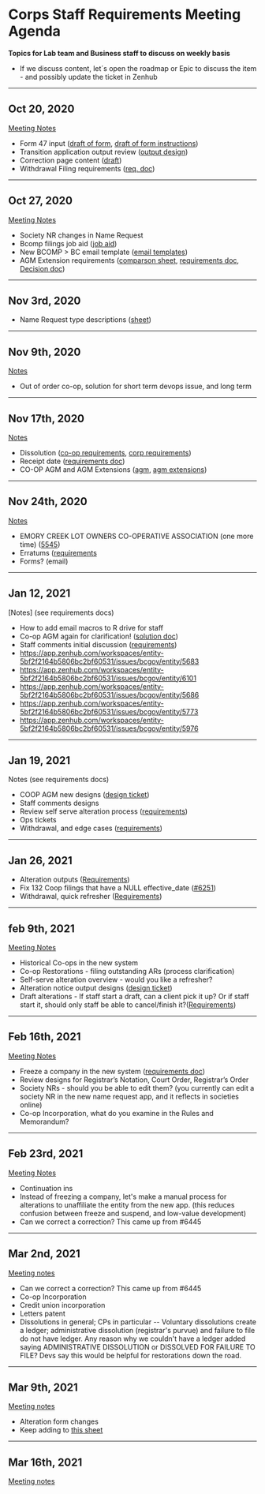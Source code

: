 # Corps Staff Requirements Meeting Agenda 
**Topics for Lab team and Business staff to discuss on weekly basis**
* If we discuss content, let´s open the roadmap or Epic to discuss the item - and possibly update the ticket in Zenhub
----
Oct 20, 2020 
----
[Meeting Notes](https://docs.google.com/document/d/1QxpNNr4J2OPyT5oIUkrI2yRrL60AhbiiMvcPgHFLrlY/edit?usp=sharing)

- Form 47 input ([draft of form](https://drive.google.com/file/d/1SI5FO8Hkoq9zDzaXyhACxfbCJNpCrcGA/view?usp=sharing), [draft of form instructions](https://docs.google.com/document/d/1B9G-KuOK3ZI7XoXuiDvIvvvMrsGHR17zJiABjThuxwM/edit?usp=sharing))
- Transition application output review ([output design](https://projects.invisionapp.com/share/86YVDMZJFNX#/screens?browse))
- Correction page content ([draft](https://docs.google.com/document/d/1Sq9eXD-d4Oc_QhYnuHaipFhHSEmTuD_8H_-WktDzj7M/edit?usp=sharing))
- Withdrawal Filing requirements ([req. doc](https://docs.google.com/document/d/1HhOVry-u5Y7Q3Bh5UJVe-t3X_5Dx33YCg5cXecT3C9c/edit?usp=sharing))


----
Oct 27, 2020
----
[Meeting Notes](https://docs.google.com/document/d/1QMJcjmHmCgC8vAuFyzq-LNJurTIyR_BDklr8W8TDqvo/edit?usp=sharing)

- Society NR changes in Name Request
- Bcomp filings job aid ([job aid](https://docs.google.com/spreadsheets/d/1zTzC3fSwit2DikDx6AFFJHxYK8mAtkGbRQdh0td1M0k/edit?usp=sharing))
- New BCOMP > BC email template ([email templates](https://docs.google.com/document/d/1WS-BtGhgppkUprzUWxVamQLtQfhFF9_XVhqNPjZGrkk/edit?usp=sharing))
- AGM Extension requirements ([comparson sheet](https://docs.google.com/spreadsheets/d/1Ct_stiwfcsvzD-h10WjQf0cmMVvc7Mo3kqNJexUKxZ8/edit?usp=sharing), [requirements doc](https://docs.google.com/document/d/1z6rIoahvR-sO_zUO6N7t4GRXUrF6L3_qTlK9zUs544M/edit?usp=sharing), [Decision doc](https://docs.google.com/document/d/14odOBr4XUp_kPeWu7jk--6JEfmmFFagxy5eseRjFPc0/edit?usp=sharing))

----
Nov 3rd, 2020
----
- Name Request type descriptions ([sheet](https://docs.google.com/spreadsheets/d/1rIv-AN59jfsHsBIvqKa9ZRFQ63O5aQaG-ol5HWLYxZ0/edit?usp=sharing))

----
Nov 9th, 2020
----
[Notes](https://docs.google.com/document/d/1tZ6XMz0uvshXRmaTkxMc5s-iqnBNcn9dpkEPHPHv75M/edit?usp=sharing)
 - Out of order co-op, solution for short term devops issue, and long term


----
Nov 17th, 2020 
----
[Notes](https://docs.google.com/document/d/1V1F4w7OISqhJil_ZAn8Wc0BdPf_YzGrVSOW80729QUI/edit?usp=sharing)
- Dissolution ([co-op requirements](https://docs.google.com/document/d/13Rvj2cR_C1lEGXzuv1DmIEzDQiWByl_168kOmltjwAM/edit?usp=sharing), [corp requirements](https://docs.google.com/document/d/1THbh9ejbg5kSqlu6OKdwtH2iEGuvt61BNhc1AbWYlGY/edit?usp=sharing))
- Receipt date ([requirements doc](https://docs.google.com/document/d/1z8Vc1yVVu-VxqeJXBW1F9D4s0ei0pHdAUYuNLwPvGIg/edit?usp=sharing))
- CO-OP AGM and AGM Extensions ([agm](https://docs.google.com/document/d/14odOBr4XUp_kPeWu7jk--6JEfmmFFagxy5eseRjFPc0/edit?usp=sharing), [agm extensions](https://docs.google.com/document/d/1z6rIoahvR-sO_zUO6N7t4GRXUrF6L3_qTlK9zUs544M/edit?usp=sharing))

----
Nov 24th, 2020
----
[Notes](https://docs.google.com/document/d/1JzK5Me8UzAY7QJHeRKnan7TVO8H-nmmKAhslNL8cHPM/edit?usp=sharing)
- EMORY CREEK LOT OWNERS CO-OPERATIVE ASSOCIATION (one more time) ([5545](https://app.zenhub.com/workspaces/entity-5bf2f2164b5806bc2bf60531/issues/bcgov/entity/5215))
- Erratums ([requirements](https://docs.google.com/document/d/1S0E325LRnmR13LAINzB8YWJZgaTWca2SOPqgOH_FI_c/edit?usp=sharing)
- Forms? (email)

----
Jan 12, 2021
----
[Notes] (see requirements docs)
- How to add email macros to R drive for staff
- Co-op AGM again for clarification! ([solution doc](https://docs.google.com/document/d/14odOBr4XUp_kPeWu7jk--6JEfmmFFagxy5eseRjFPc0/edit?usp=sharing))
- Staff comments initial discussion ([requirements](https://docs.google.com/document/d/1n7F_l053a6OSt3yhOWJ0sJ1KivlOW6YSDgbjg0kSFb4/edit?usp=sharing))
- https://app.zenhub.com/workspaces/entity-5bf2f2164b5806bc2bf60531/issues/bcgov/entity/5683
- https://app.zenhub.com/workspaces/entity-5bf2f2164b5806bc2bf60531/issues/bcgov/entity/6101
- https://app.zenhub.com/workspaces/entity-5bf2f2164b5806bc2bf60531/issues/bcgov/entity/5686
- https://app.zenhub.com/workspaces/entity-5bf2f2164b5806bc2bf60531/issues/bcgov/entity/5773
- https://app.zenhub.com/workspaces/entity-5bf2f2164b5806bc2bf60531/issues/bcgov/entity/5976

----
Jan 19, 2021
----
Notes (see requirements docs)
- COOP AGM new designs ([design ticket](https://app.zenhub.com/workspaces/entity-5bf2f2164b5806bc2bf60531/issues/bcgov/entity/5379))
- Staff comments designs
- Review self serve alteration process ([requirements](https://docs.google.com/document/d/1eE5RgrpJpydaNBOAOO6jlt3K6aamRcDTNHCxOVprwO8/edit?usp=sharing))
- Ops tickets
- Withdrawal, and edge cases ([requirements](https://docs.google.com/document/d/1HhOVry-u5Y7Q3Bh5UJVe-t3X_5Dx33YCg5cXecT3C9c/edit?usp=sharing))

----
Jan 26, 2021
----

- Alteration outputs ([Requirements](https://docs.google.com/document/d/1eE5RgrpJpydaNBOAOO6jlt3K6aamRcDTNHCxOVprwO8/edit?usp=sharing))
- Fix 132 Coop filings that have a NULL effective_date ([#6251](https://app.zenhub.com/workspaces/entity-5bf2f2164b5806bc2bf60531/issues/bcgov/entity/6251))
- Withdrawal, quick refresher ([Requirements](https://docs.google.com/document/d/1HhOVry-u5Y7Q3Bh5UJVe-t3X_5Dx33YCg5cXecT3C9c/edit?usp=sharing))

----
feb 9th, 2021
----
[Meeting Notes](https://docs.google.com/document/d/1NuvgutY5aQRnNSqTD3lOo_JW9DW8-QCgnn2KNb8_nLQ/edit?usp=sharing)
- Historical Co-ops in the new system
- Co-op Restorations - filing outstanding ARs (process clarification)
- Self-serve alteration overview - would you like a refresher?
- Alteration notice output designs ([design ticket](https://app.zenhub.com/workspaces/entity-5bf2f2164b5806bc2bf60531/issues/bcgov/entity/6402))
- Draft alterations - If staff start a draft, can a client pick it up? Or if staff start it, should only staff be able to cancel/finish it?([Requirements](https://docs.google.com/document/d/1eE5RgrpJpydaNBOAOO6jlt3K6aamRcDTNHCxOVprwO8/edit?usp=sharing))


----
Feb 16th, 2021
----
[Meeting Notes](https://docs.google.com/document/d/1TmC8zyT5sbJCCQHHMm-WsQ9VttRqvSJeTqse_ru4RCk/edit?usp=sharing)
- Freeze a company in the new system ([requirements doc](https://docs.google.com/document/d/1Hfw37sp_ZftMd_u1PpxAivTkK6yhXHRxC4sQl_eBrzg/edit?usp=sharing))
- Review designs for Registrar’s Notation, Court Order, Registrar’s Order
- Society NRs - should you be able to edit them? (you currently can edit a society NR in the new name request app, and it reflects in societies online)
- Co-op Incorporation, what do you examine in the Rules and Memorandum?

----
Feb 23rd, 2021
----
[Meeting Notes](https://citz.sp.gov.bc.ca/sites/SBC/REG/Projects/MVSM/_layouts/15/WopiFrame.aspx?sourcedoc={27daab9f-a65a-4018-bff3-233f125d3c01}&action=editnew&Source=https%3A%2F%2Fcitz%2Esp%2Egov%2Ebc%2Eca%2Fsites%2FSBC%2FREG%2FProjects%2FMVSM%2FModernization%2520Docs%2FForms%2FAllItems%2Easpx%3FRootFolder%3D%252Fsites%252FSBC%252FREG%252FProjects%252FMVSM%252FModernization%2520Docs%252FEntities%2520Docs%252FEntities%2520Requirements%2520Gathering%2520Meetings%26FolderCTID%3D0x012000B818EF4733FA1245879E82E0E935EF33%26View%3D%257B73B5D7A3%252DD31E%252D4F84%252D8AEB%252D53B299B08647%257D)
- Continuation ins
- Instead of freezing a company, let's make a manual process for alterations to unaffiliate the entity from the new app. (this reduces confusion between freeze and suspend, and low-value development)
- Can we correct a correction? This came up from #6445

----
Mar 2nd, 2021
----
[Meeting notes](https://citz.sp.gov.bc.ca/sites/SBC/REG/Projects/MVSM/_layouts/15/WopiFrame.aspx?sourcedoc={e9d80190-f3b7-4643-b80f-6e24dab44fb0}&action=editnew&Source=https%3A%2F%2Fcitz%2Esp%2Egov%2Ebc%2Eca%2Fsites%2FSBC%2FREG%2FProjects%2FMVSM%2FModernization%2520Docs%2FForms%2FAllItems%2Easpx%3FRootFolder%3D%252Fsites%252FSBC%252FREG%252FProjects%252FMVSM%252FModernization%2520Docs%252FEntities%2520Docs%252FEntities%2520Requirements%2520Gathering%2520Meetings)
- Can we correct a correction? This came up from #6445
- Co-op Incorporation
- Credit union incorporation
- Letters patent
- Dissolutions in general; CPs in particular
-- Voluntary dissolutions create a ledger; administrative dissolution (registrar's purvue) and failure to file do not have ledger.  Any reason why we couldn't have a ledger added saying ADMINISTRATIVE DISSOLUTION or DISSOLVED FOR FAILURE TO FILE?  Devs say this would be helpful for restorations down the road.

____
Mar 9th, 2021
----
[Meeting notes](https://citz.sp.gov.bc.ca/sites/SBC/REG/Projects/MVSM/_layouts/15/WopiFrame.aspx?sourcedoc={7b11f61e-c62f-4901-99db-a81bc409e571}&action=editnew&Source=https%3A%2F%2Fcitz%2Esp%2Egov%2Ebc%2Eca%2Fsites%2FSBC%2FREG%2FProjects%2FMVSM%2FModernization%2520Docs%2FForms%2FAllItems%2Easpx%3FRootFolder%3D%252Fsites%252FSBC%252FREG%252FProjects%252FMVSM%252FModernization%2520Docs%252FEntities%2520Docs%252FEntities%2520Requirements%2520Gathering%2520Meetings%26FolderCTID%3D0x012000B818EF4733FA1245879E82E0E935EF33%26View%3D%257B73B5D7A3%2DD31E%2D4F84%2D8AEB%2D53B299B08647%257D)
- Alteration form changes
- Keep adding to [this sheet](https://citz.sp.gov.bc.ca/sites/SBC/REG/Projects/MVSM/_layouts/15/WopiFrame2.aspx?sourcedoc=%7Be2497718-7eb5-4f0e-aaf5-c0e1ca32c107%7D&action=edit&activeCell=%27Sheet1%27!K45&wdInitialSession=2b71b09f-b093-5062-d442-51415065383f&wdRldC=1)

____
Mar 16th, 2021
----
[Meeting notes](https://citz.sp.gov.bc.ca/sites/SBC/REG/Projects/MVSM/_layouts/15/WopiFrame.aspx?sourcedoc={D69890A1-55FA-4189-B609-C372DD4F81EF}&file=2021-03-16%20-%20Requirements%20Gathering%20Meeting.docx&action=default)
